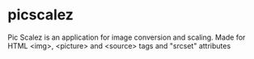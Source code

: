 # picscalez
Pic Scalez is an application for image conversion and scaling. Made for HTML &lt;img>, &lt;picture> and &lt;source> tags and "srcset" attributes
